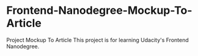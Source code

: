 # Frontend-Nanodegree-Mockup-To-Article
Project Mockup To Article
This project is for learning Udacity's Frontend Nanodegree.